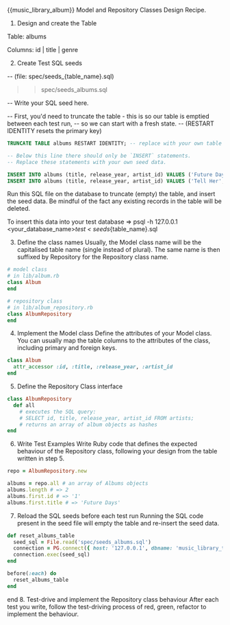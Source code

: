 {{music_library_album}} Model and Repository Classes Design Recipe.

1. Design and create the Table

Table: albums

Columns:
id | title | genre

2. Create Test SQL seeds

-- (file: spec/seeds_{table_name}.sql)
>> spec/seeds_albums.sql

-- Write your SQL seed here. 

-- First, you'd need to truncate the table - this is so our table is emptied between each test run,
-- so we can start with a fresh state.
-- (RESTART IDENTITY resets the primary key)

```sql
TRUNCATE TABLE albums RESTART IDENTITY; -- replace with your own table name.

-- Below this line there should only be `INSERT` statements.
-- Replace these statements with your own seed data.

INSERT INTO albums (title, release_year, artist_id) VALUES ('Future Days', '1974', 1);
INSERT INTO albums (title, release_year, artist_id) VALUES ('Tell Her', '1969', 2);
```
Run this SQL file on the database to truncate (empty) the table, and insert the seed data. Be mindful of the fact any existing records in the table will be deleted.

To insert this data into your test database => psql -h 127.0.0.1 <your_database_name>_test < seeds_{table_name}.sql

3. Define the class names
Usually, the Model class name will be the capitalised table name (single instead of plural). The same name is then suffixed by Repository for the Repository class name.

```ruby
# model class
# in lib/album.rb
class Album
end

# repository class
# in lib/album_repository.rb
class AlbumRepository
end
```

4. Implement the Model class
Define the attributes of your Model class. You can usually map the table columns to the attributes of the class, including primary and foreign keys.

```ruby
class Album
  attr_accessor :id, :title, :release_year, :artist_id
end
```

5. Define the Repository Class interface
```ruby
class AlbumRepository
  def all
    # executes the SQL query:
    # SELECT id, title, release_year, artist_id FROM artists;
    # returns an array of album objects as hashes
end
```

6. Write Test Examples
Write Ruby code that defines the expected behaviour of the Repository class, following your design from the table written in step 5.
```ruby
repo = AlbumRepository.new

albums = repo.all # an array of Albums objects
albums.length # => 2
albums.first.id # => '1'
albums.first.title # => 'Future Days'
```

7. Reload the SQL seeds before each test run
Running the SQL code present in the seed file will empty the table and re-insert the seed data.
```ruby
def reset_albums_table
  seed_sql = File.read('spec/seeds_albums.sql')
  connection = PG.connect({ host: '127.0.0.1', dbname: 'music_library_test' })
  connection.exec(seed_sql)
end

before(:each) do 
  reset_albums_table
end
```

end
8. Test-drive and implement the Repository class behaviour
After each test you write, follow the test-driving process of red, green, refactor to implement the behaviour.